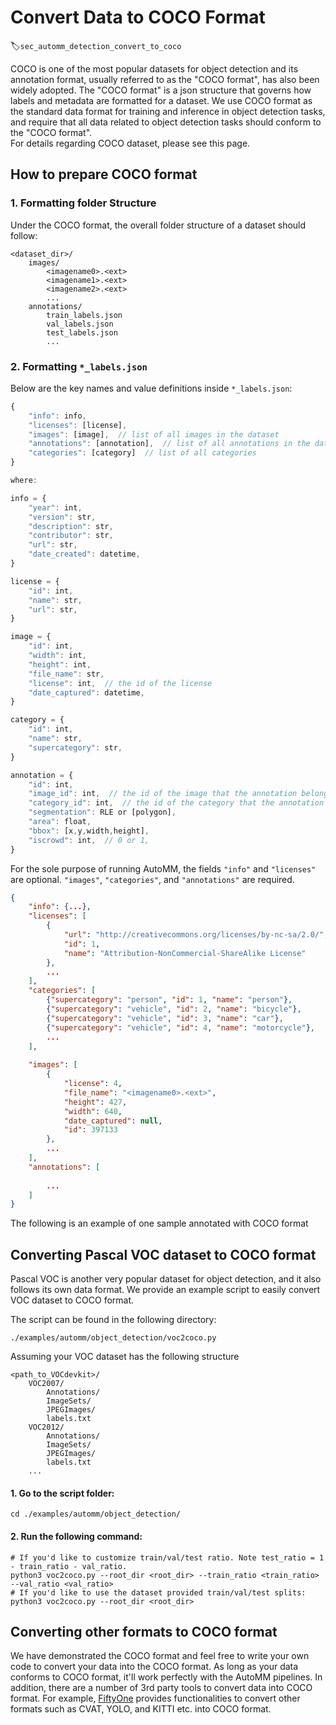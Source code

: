 # Convert Data to COCO Format

:label:`sec_automm_detection_convert_to_coco`

COCO is one of the most popular datasets for object detection
and its annotation format, usually referred to as the "COCO format", has also been widely adopted.
The "COCO format" is a json structure that governs how labels and metadata are formatted for a dataset.
We use COCO format as the standard data format for training and inference in object detection tasks, and 
require that all data related to object detection tasks should conform to the "COCO format".  
For details regarding COCO dataset, please see this page.

## How to prepare COCO format
### 1. Formatting folder Structure
Under the COCO format, the overall folder structure of a dataset should follow:
```
<dataset_dir>/
    images/
        <imagename0>.<ext>
        <imagename1>.<ext>
        <imagename2>.<ext>
        ...
    annotations/
        train_labels.json
        val_labels.json
        test_labels.json
        ...
```

### 2. Formatting ``*_labels.json``
Below are the key names and value definitions inside ``*_labels.json``:

```javascript
{
    "info": info,
    "licenses": [license], 
    "images": [image],  // list of all images in the dataset
    "annotations": [annotation],  // list of all annotations in the dataset
    "categories": [category]  // list of all categories
}

where:

info = {
    "year": int, 
    "version": str, 
    "description": str, 
    "contributor": str, 
    "url": str, 
    "date_created": datetime,
}

license = {
    "id": int, 
    "name": str, 
    "url": str,
}

image = {
    "id": int, 
    "width": int, 
    "height": int, 
    "file_name": str, 
    "license": int,  // the id of the license
    "date_captured": datetime,
}

category = {
    "id": int, 
    "name": str, 
    "supercategory": str,
}

annotation = {
    "id": int, 
    "image_id": int,  // the id of the image that the annotation belongs to
    "category_id": int,  // the id of the category that the annotation belongs to
    "segmentation": RLE or [polygon], 
    "area": float, 
    "bbox": [x,y,width,height], 
    "iscrowd": int,  // 0 or 1,
}
```
For the sole purpose of running AutoMM, the fields ``"info"`` and ``"licenses"`` are optional. 
``"images"``, ``"categories"``, and ``"annotations"`` are required.



```json
{
    "info": {...},
    "licenses": [
        {
            "url": "http://creativecommons.org/licenses/by-nc-sa/2.0/", 
            "id": 1, 
            "name": "Attribution-NonCommercial-ShareAlike License"
        },
        ...
    ],
    "categories": [
        {"supercategory": "person", "id": 1, "name": "person"},
        {"supercategory": "vehicle", "id": 2, "name": "bicycle"},
        {"supercategory": "vehicle", "id": 3, "name": "car"},
        {"supercategory": "vehicle", "id": 4, "name": "motorcycle"},
        ...
    ],
        
    "images": [
        {
            "license": 4, 
            "file_name": "<imagename0>.<ext>", 
            "height": 427, 
            "width": 640, 
            "date_captured": null, 
            "id": 397133
        },
        ...
    ],
    "annotations": [
        
        ...
    ]
}
```







The following is an example of one sample annotated with COCO format

## Converting Pascal VOC dataset to COCO format
Pascal VOC is another very popular dataset for object detection, and it also follows its own data format. 
We provide an example script to easily convert VOC dataset to COCO format.

The script can be found in the following directory:
```
./examples/automm/object_detection/voc2coco.py
```

Assuming your VOC dataset has the following structure
```
<path_to_VOCdevkit>/
    VOC2007/
        Annotations/
        ImageSets/
        JPEGImages/
        labels.txt
    VOC2012/
        Annotations/
        ImageSets/
        JPEGImages/
        labels.txt
    ...
```

#### 1. Go to the script folder:
```
cd ./examples/automm/object_detection/
```

#### 2. Run the following command:
```
# If you'd like to customize train/val/test ratio. Note test_ratio = 1 - train_ratio - val_ratio.
python3 voc2coco.py --root_dir <root_dir> --train_ratio <train_ratio> --val_ratio <val_ratio>  
# If you'd like to use the dataset provided train/val/test splits:
python3 voc2coco.py --root_dir <root_dir>
```

## Converting other formats to COCO format
We have demonstrated the COCO format and feel free to write your own code to convert your data into the COCO format.
As long as your data conforms to COCO format, it'll work perfectly with the AutoMM pipelines.
In addition, there are a number of 3rd party tools to convert data into COCO format. 
For example, [FiftyOne](https://github.com/voxel51/fiftyone) provides functionalities to convert other formats such as CVAT, YOLO, 
and KITTI etc. into COCO format.